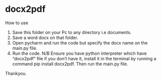# docx2pdf
How to use 
1.	Save this folder on  your Pc to any directory i.e documents.
2.	Save a word docx on that folder.
3.	Open pycharm and run the code but specify the docx name on the main.py file.
4.	Run the code.
N/B Ensure you have python interpreter which have “docx2pdf” file if you don’t have it, install it in the terminal by running a command pip install docx2pdf. Then run the main.py file.

Thankyou.
 
